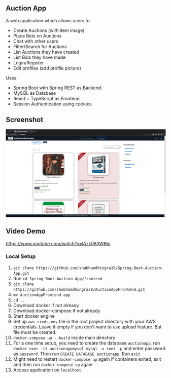## Auction App
A web application which allows users to:
- Create Auctions (with item image)
- Place Bets on Auctions
- Chat with other users
- Filter/Search for Auctions
- List Auctions they have created
- List Bids they have made
- Login/Register
- Edit profiles (add profile picture)



Uses: 
- Spring Boot with Spring REST as Backend. 
- MySQL as Database
- React + TypeScript as Frontend
- Session Authentication using cookies


## Screenshot
![Yet Another Auction App](https://github.com/shubhamdhingra38/Spring-Boot-Auction-App/blob/dev/Screenshot.png)

## Video Demo
https://www.youtube.com/watch?v=lAzk083WBlo


### Local Setup
1. `git clone https://github.com/shubhamdhingra38/Spring-Boot-Auction-App.git`
2. Run `cd Spring-Boot-Auction-App/frontend`
3. `git clone https://github.com/shubhamdhingra38/AuctionAppFrontend.git`
4. `mv AuctionAppFrontend app`
5. `cd ..`
6. Download docker if not already
7. Download docker-compose if not already
8. Start docker engine
9. Set up `aws-creds.env` file in the root project directory with your AWS credentials. Leave it empty if you don't want to use upload feature. But file must be created.
10. `docker-compose up --build` inside main directory
11. For a one time setup, you need to create the database `auctionapp`, run `docker exec -it auctionappmysql mysql -u root -p` and enter password as `password`. Then run `CREATE DATABASE auctionapp`. Run `exit`
12. Might need to restart `docker-compose up` again if containers exited, exit and then run `docker-compose up` again
13. Access application on `localhost`


